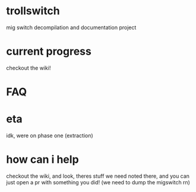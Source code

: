 # trollswitch
mig switch decompilation and documentation project
# current progress
checkout the wiki!
# FAQ
# eta
idk, were on phase one (extraction)
# how can i help
checkout the wiki, and look, theres stuff we need noted there, and you can just open a pr with something you did! (we need to dump the migswitch rn)
